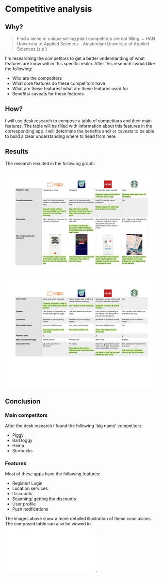 # Competitive analysis
## Why?
> Find a niche or unique selling point competitors are not filling. ~ HAN University of Applied Sciences - Amsterdam University of Applied Sciences (z.d.)

I'm researching the competitors to get a better understanding of what features are know within this specific realm. After this research I would like the following:
- Who are the competitors
- What core features do these competitors have
- What are these features/ what are these features used for
- Benefits/ caveats for these features

## How?
I will use desk research to compose a table of competitors and their main features. The table will be filled with information about this features in the corresponding app. I will determine the benefits and/ or caveats to be able to build a clear understanding where to head from here.

## Results
The research resulted in the following graph:

![comparison chart page 1](../assets/images/comparison-chart-1.jpg)
![comparison chart page 2](../assets/images/comparison-chart-2.jpg)

## Conclusion
### Main competitors
After the desk research I found the following 'big name' competitors:
- Piggy
- BarDoggy
- Hema
- Starbucks

### Features
Most of these apps have the following features:
- Register/ Login
- Location services
- Discounts
- Scanning/ getting the discounts
- User profile
- Push notifications

The images above show a more detailed illustration of these conclusions. The composed table can also be viewed in ![pdf format](../assets/downloads/comparison-chart.pdf).
